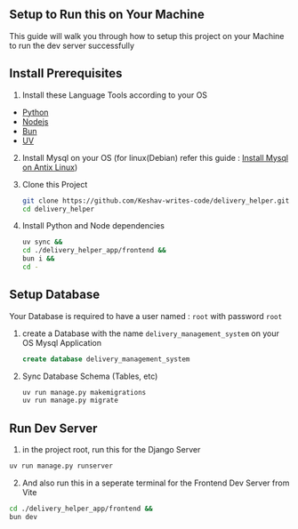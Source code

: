 ## Setup to Run this on Your Machine

This guide will walk you through how to setup this project on your Machine to run the dev server successfully

## Install Prerequisites

1. Install these Language Tools according to your OS

- [ Python ](https://www.python.org/)
- [ Nodejs ](https://nodejs.org/en)
- [ Bun ](https://nodejs.org/en)
- [ UV](https://docs.astral.sh/uv/getting-started/installation/)

2. Install Mysql on your OS (for linux(Debian) refer this guide : [Install Mysql on Antix Linux](https://keshav.is-a.dev/FreqKnow/linux/mysql-setup-on-antix/))
3. Clone this Project

   ```sh
   git clone https://github.com/Keshav-writes-code/delivery_helper.git
   cd delivery_helper
   ```

4. Install Python and Node dependencies

   ```sh
   uv sync &&
   cd ./delivery_helper_app/frontend &&
   bun i &&
   cd -
   ```

## Setup Database

Your Database is required to have a user named : `root` with password `root`

1. create a Database with the name `delivery_management_system` on your OS Mysql Application

   ```sql
   create database delivery_management_system
   ```

2. Sync Database Schema (Tables, etc)

   ```sh
   uv run manage.py makemigrations
   uv run manage.py migrate
   ```

## Run Dev Server

1. in the project root, run this for the Django Server

```sh
uv run manage.py runserver
```

2. And also run this in a seperate terminal for the Frontend Dev Server from Vite

```sh
cd ./delivery_helper_app/frontend &&
bun dev

```
